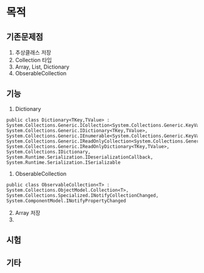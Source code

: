# 목적
## 기존문제점
1. 추상클래스 저장
2. Collection 타입
3. Array, List, Dictionary  
4. ObserableCollection<T>

## 기능
1. Dictionary
```
public class Dictionary<TKey,TValue> : System.Collections.Generic.ICollection<System.Collections.Generic.KeyValuePair<TKey,TValue>>, System.Collections.Generic.IDictionary<TKey,TValue>, System.Collections.Generic.IEnumerable<System.Collections.Generic.KeyValuePair<TKey,TValue>>, System.Collections.Generic.IReadOnlyCollection<System.Collections.Generic.KeyValuePair<TKey,TValue>>, System.Collections.Generic.IReadOnlyDictionary<TKey,TValue>, System.Collections.IDictionary, System.Runtime.Serialization.IDeserializationCallback, System.Runtime.Serialization.ISerializable
```
1. ObserableCollection<T>
```
public class ObservableCollection<T> : System.Collections.ObjectModel.Collection<T>, System.Collections.Specialized.INotifyCollectionChanged, System.ComponentModel.INotifyPropertyChanged
```
2. Array 저장
2. 
## 시험
## 기타